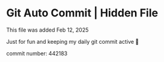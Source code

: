 # Git Auto Commit | Hidden File

This file was added Feb 12, 2025

Just for fun and keeping my daily git commit active 🤪

commit number: 442183
